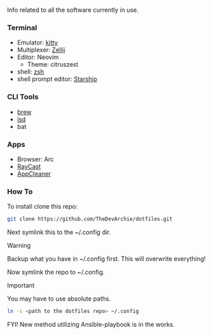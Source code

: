 Info related to all the software currently in use.


### Terminal
  - Emulator: [kitty](https://sw.kovidgoyal.net/kitty/)
  - Multiplexer: [Zellij](https://zellij.dev/)
  - Editor: Neovim
    - Theme: citruszest
  - shell: [zsh](https://www.zsh.org/)
  - shell prompt editor: [Starship](https://starship.rs/)


### CLI Tools
  - [brew](https://brew.sh/)
  - [lsd](https://github.com/lsd-rs/lsd)
  - bat


### Apps
  - Browser: Arc
  - [RayCast](https://www.raycast.com/)
  - [AppCleaner](https://freemacsoft.net/appcleaner/)


### How To
To install clone this repo:
```sh
git clone https://github.com/TheDevArchie/dotfiles.git
```

Next symlink this to the ~/.config dir.
> [!WARNING]
> Backup what you have in ~/.config first. This will overwrite everything!

Now symlink the repo to ~/.config.

> [!IMPORTANT]
> You may have to use absolute paths.

```sh
ln -s <path to the dotfiles repo> ~/.config  
```
FYI! New method utilizing Ansible-playbook is in the works.
